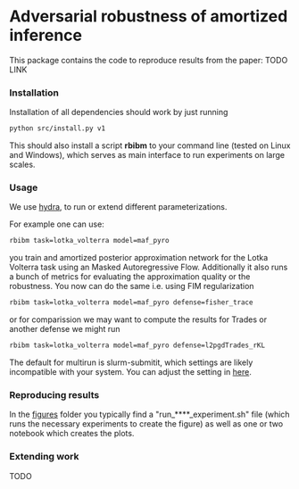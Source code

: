 # Adversarial robustness of amortized inference

This package contains the code to reproduce results from the paper: TODO LINK

### Installation

Installation of all dependencies should work by just running
```bash
python src/install.py v1
```

This should also install a script  **rbibm** to your command line (tested on Linux and Windows), which serves as main interface to run experiments on large scales.

### Usage

We use [hydra](https://hydra.cc/docs/intro/), to run or extend different parameterizations.

For example one can use:
```bash
rbibm task=lotka_volterra model=maf_pyro
```
you train and amortized posterior approximation network for the Lotka Volterra task using an Masked Autoregressive Flow. Additionally it also runs a bunch of metrics for evaluating the approximation quality or the robustness. You now can do the same i.e. using FIM regularization
```bash
rbibm task=lotka_volterra model=maf_pyro defense=fisher_trace
```
or for comparission we may want to compute the results for Trades or another defense we might run
```bash
rbibm task=lotka_volterra model=maf_pyro defense=l2pgdTrades_rKL
```

The default for multirun is slurm-submitit, which settings are likely incompatible with your system. You can adjust the setting in [here](https://github.com/mackelab/robustness_ai/tree/main/src/rbibm/config). 

### Reproducing results

In the [figures](https://github.com/mackelab/robustness_ai/tree/main/figures) folder you typically find a "run_****_experiment.sh" file (which runs the necessary experiments to create the figure) as well as one or two notebook which creates the plots. 

### Extending work

TODO